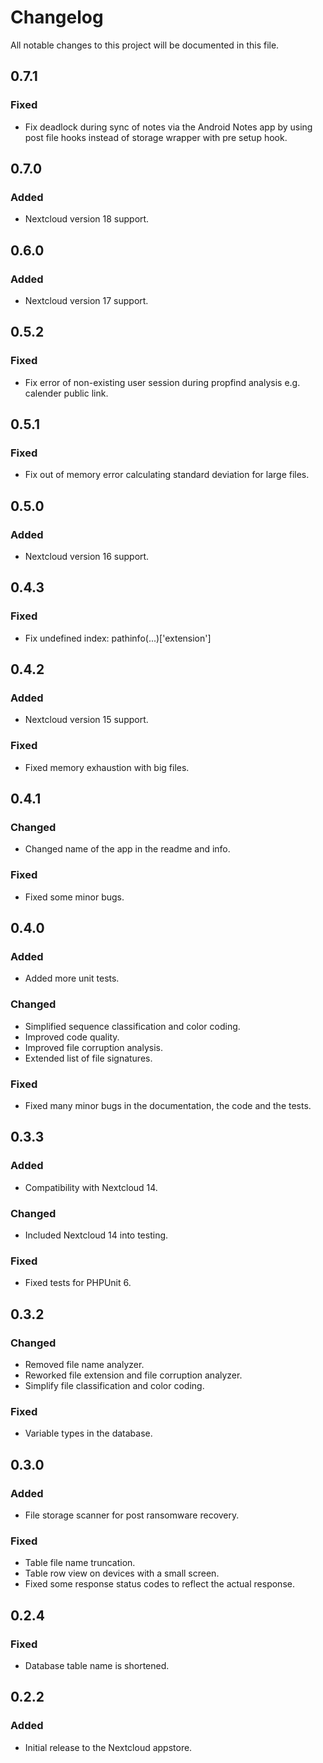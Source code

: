# Changelog

All notable changes to this project will be documented in this file.

## 0.7.1

### Fixed

- Fix deadlock during sync of notes via the Android Notes app by using post file hooks instead of storage wrapper with pre setup hook.

## 0.7.0

### Added

- Nextcloud version 18 support.

## 0.6.0

### Added

- Nextcloud version 17 support.

## 0.5.2

### Fixed

- Fix error of non-existing user session during propfind analysis e.g. calender public link.

## 0.5.1

### Fixed

- Fix out of memory error calculating standard deviation for large files.

## 0.5.0

### Added

- Nextcloud version 16 support.

## 0.4.3

### Fixed

- Fix undefined index: pathinfo(...)['extension']

## 0.4.2

### Added

- Nextcloud version 15 support.

### Fixed

- Fixed memory exhaustion with big files.

## 0.4.1

### Changed

- Changed name of the app in the readme and info.

### Fixed

- Fixed some minor bugs.

## 0.4.0

### Added

- Added more unit tests.

### Changed

- Simplified sequence classification and color coding.
- Improved code quality.
- Improved file corruption analysis.
- Extended list of file signatures.

### Fixed

- Fixed many minor bugs in the documentation, the code and the tests.

## 0.3.3

### Added

- Compatibility with Nextcloud 14.

### Changed

- Included Nextcloud 14 into testing.

### Fixed

- Fixed tests for PHPUnit 6.

## 0.3.2

### Changed

- Removed file name analyzer.
- Reworked file extension and file corruption analyzer.
- Simplify file classification and color coding.

### Fixed

- Variable types in the database.

## 0.3.0

### Added

- File storage scanner for post ransomware recovery.

### Fixed

- Table file name truncation.
- Table row view on devices with a small screen.
- Fixed some response status codes to reflect the actual response.

## 0.2.4

### Fixed

- Database table name is shortened.

## 0.2.2

### Added

- Initial release to the Nextcloud appstore.
